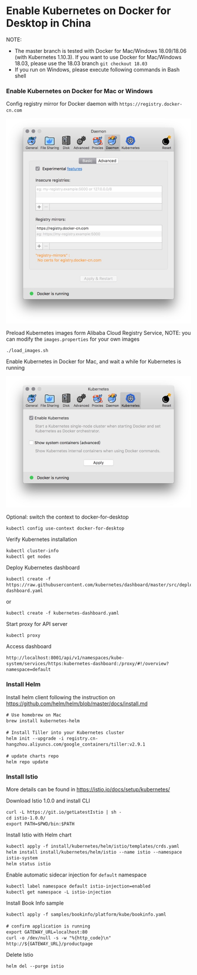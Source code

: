 # Enable Kubernetes on Docker for Desktop in China

NOTE: 

* The master branch is tested with Docker for Mac/Windows 18.09/18.06 (with Kubernetes 1.10.3). If you want to use Docker for Mac/Windows 18.03, please use the 18.03 branch ```git checkout 18.03```
* If you run on Windows, please execute following commands in Bash shell

### Enable Kubernetes on Docker for Mac or Windows

Config registry mirror for Docker daemon with ```https://registry.docker-cn.com```

![mirror](./mirror.jpg)

Preload Kubernetes images form Alibaba Cloud Registry Service, NOTE: you can modify the ```images.properties``` for your own images

```
./load_images.sh
```

Enable Kubernetes in Docker for Mac, and wait a while for Kubernetes is running



![k8s](./k8s.jpg)

Optional: switch the context to docker-for-desktop

```
kubectl config use-context docker-for-desktop
```

Verify Kubernetes installation

```
kubectl cluster-info
kubectl get nodes
```

Deploy Kubernetes dashboard


```
kubectl create -f https://raw.githubusercontent.com/kubernetes/dashboard/master/src/deploy/recommended/kubernetes-dashboard.yaml
```

or

```
kubectl create -f kubernetes-dashboard.yaml
```

Start proxy for API server

```
kubectl proxy
```

Access dashboard

```
http://localhost:8001/api/v1/namespaces/kube-system/services/https:kubernetes-dashboard:/proxy/#!/overview?namespace=default
```

### Install Helm

Install helm client following the instruction on https://github.com/helm/helm/blob/master/docs/install.md

```
# Use homebrew on Mac
brew install kubernetes-helm

# Install Tiller into your Kubernetes cluster
helm init --upgrade -i registry.cn-hangzhou.aliyuncs.com/google_containers/tiller:v2.9.1

# update charts repo
helm repo update
```

### Install Istio

More details can be found in https://istio.io/docs/setup/kubernetes/

Download Istio 1.0.0 and install CLI

```
curl -L https://git.io/getLatestIstio | sh -
cd istio-1.0.0/
export PATH=$PWD/bin:$PATH
```

Install Istio with Helm chart

```
kubectl apply -f install/kubernetes/helm/istio/templates/crds.yaml
helm install install/kubernetes/helm/istio --name istio --namespace istio-system
helm status istio
```

Enable automatic sidecar injection for ```default``` namespace

```
kubectl label namespace default istio-injection=enabled
kubectl get namespace -L istio-injection
```

Install Book Info sample

```
kubectl apply -f samples/bookinfo/platform/kube/bookinfo.yaml

# confirm application is running
export GATEWAY_URL=localhost:80
curl -o /dev/null -s -w "%{http_code}\n" http://${GATEWAY_URL}/productpage
```

Delete Istio

```
helm del --purge istio
```


